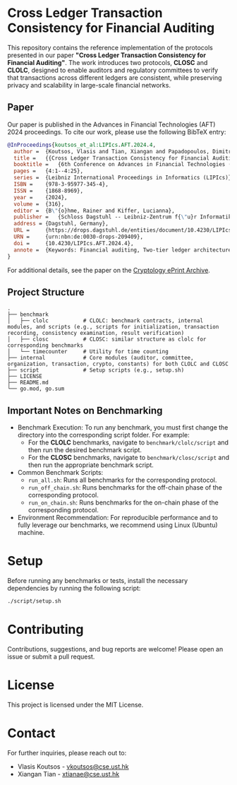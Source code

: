 # Cross Ledger Transaction Consistency for Financial Auditing

This repository contains the reference implementation of the protocols presented in our paper **"Cross Ledger
Transaction Consistency for Financial Auditing"**.
The work introduces two protocols, **CLOSC** and **CLOLC**, designed to enable auditors and regulatory committees to
verify that transactions across different ledgers are consistent, while preserving privacy and scalability in
large-scale financial networks.

## Paper

Our paper is published in the Advances in Financial Technologies (AFT) 2024 proceedings.
To cite our work, please use the following BibTeX entry:

```bibtex
@InProceedings{koutsos_et_al:LIPIcs.AFT.2024.4,
  author =	{Koutsos, Vlasis and Tian, Xiangan and Papadopoulos, Dimitrios and Chatzopoulos, Dimitris},
  title =	{{Cross Ledger Transaction Consistency for Financial Auditing}},
  booktitle =	{6th Conference on Advances in Financial Technologies (AFT 2024)},
  pages =	{4:1--4:25},
  series =	{Leibniz International Proceedings in Informatics (LIPIcs)},
  ISBN =	{978-3-95977-345-4},
  ISSN =	{1868-8969},
  year =	{2024},
  volume =	{316},
  editor =	{B\"{o}hme, Rainer and Kiffer, Lucianna},
  publisher =	{Schloss Dagstuhl -- Leibniz-Zentrum f{\"u}r Informatik},
  address =	{Dagstuhl, Germany},
  URL =		{https://drops.dagstuhl.de/entities/document/10.4230/LIPIcs.AFT.2024.4},
  URN =		{urn:nbn:de:0030-drops-209409},
  doi =		{10.4230/LIPIcs.AFT.2024.4},
  annote =	{Keywords: Financial auditing, Two-tier ledger architecture, Smart contracts, Transaction privacy, Financial entity unlinkability}
}
```

For additional details, see the paper on the [Cryptology ePrint Archive](https://eprint.iacr.org/2024/1155).

## Project Structure

```text
.
├── benchmark
│   ├── clolc           # CLOLC: benchmark contracts, internal modules, and scripts (e.g., scripts for initialization, transaction recording, consistency examination, result verification)
│   ├── closc           # CLOSC: similar structure as clolc for corresponding benchmarks
│   └── timecounter     # Utility for time counting
├── internal            # Core modules (auditor, committee, organization, transaction, crypto, constants) for both CLOLC and CLOSC
├── script              # Setup scripts (e.g., setup.sh)
├── LICENSE
├── README.md
└── go.mod, go.sum
```

## Important Notes on Benchmarking

- Benchmark Execution:
  To run any benchmark, you must first change the directory into the corresponding script folder.
  For example:
    - For the **CLOLC** benchmarks, navigate to `benchmark/clolc/script` and then run the desired benchmark script.
    - For the **CLOSC** benchmarks, navigate to `benchmark/closc/script` and then run the appropriate benchmark script.
- Common Benchmark Scripts:
    - `run_all.sh`: Runs all benchmarks for the corresponding protocol.
    - `run_off_chain.sh`: Runs benchmarks for the off-chain phase of the corresponding protocol.
    - `run_on_chain.sh`: Runs benchmarks for the on-chain phase of the corresponding protocol.
- Environment Recommendation:
  For reproducible performance and to fully leverage our benchmarks, we recommend using Linux (Ubuntu) machine.

# Setup

Before running any benchmarks or tests, install the necessary dependencies by running the following script:

```bash
./script/setup.sh
```

# Contributing

Contributions, suggestions, and bug reports are welcome! Please open an issue or submit a pull request.

# License

This project is licensed under the MIT License.

# Contact

For further inquiries, please reach out to:

- Vlasis Koutsos - vkoutsos@cse.ust.hk
- Xiangan Tian - xtianae@cse.ust.hk